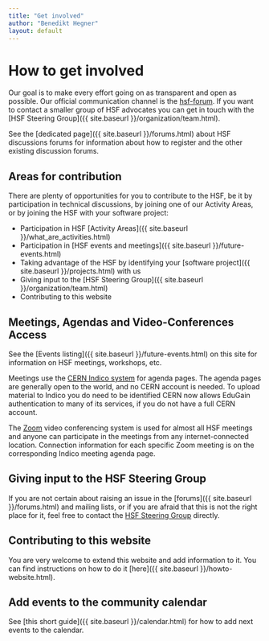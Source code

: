 ```yaml
---
title: "Get involved"
author: "Benedikt Hegner"
layout: default
---
```


# How to get involved

Our goal is to make every effort going on as transparent and open as possible.
Our official communication channel is the 
[hsf-forum](https://groups.google.com/forum/#!forum/hsf-forum). If you want to contact
a smaller group of HSF advocates you can get in touch with the
[HSF Steering Group]({{ site.baseurl }}/organization/team.html).

See the [dedicated page]({{ site.baseurl }}/forums.html) about HSF discussions forums for
information about how to register and the
other existing discussion forums.

## Areas for contribution

There are plenty of opportunities for you to contribute to the HSF, be it by
participation in technical discussions, by joining one of our Activity Areas, or
by joining the HSF with your software project:

  *  Participation in HSF [Activity Areas]({{ site.baseurl }}/what_are_activities.html)
  *  Participation in [HSF events and meetings]({{ site.baseurl }}/future-events.html)
  *  Taking advantage of the HSF by identifying your [software project]({{ site.baseurl }}/projects.html) with us
  *  Giving input to the [HSF Steering Group]({{ site.baseurl }}/organization/team.html)
  *  Contributing to this website

## Meetings, Agendas and Video-Conferences Access

See the [Events listing]({{ site.baseurl }}/future-events.html) on this site for information on HSF meetings, workshops,
etc.

Meetings use the [CERN Indico system](http://indico.cern.ch/category/5816/) for agenda pages. The agenda pages are generally open to the world, and no CERN account is needed. To upload material to Indico you do need to be identified CERN now allows EduGain authentication
to many of its services, if you do not have a full CERN account.

The [Zoom](https://videoconference.web.cern.ch/t/about-the-zoom-cern-service/24) video conferencing system is used for almost all HSF meetings and anyone can participate in the meetings from any internet-connected location. Connection information for each specific Zoom meeting is on the corresponding Indico meeting agenda page.

## Giving input to the HSF Steering Group

If you are not certain about raising an issue in the
[forums]({{ site.baseurl }}/forums.html) and mailing lists, or if you are afraid that this is not the
right place for it, feel free to contact the
[HSF Steering Group](mailto:hsf-steering@googlegroups.com) directly.

## Contributing to this website

You are very welcome to extend this website and add information to it. You can
find instructions on how to do it [here]({{ site.baseurl }}/howto-website.html).

## Add events to the community calendar

See [this short guide]({{ site.baseurl }}/calendar.html) for how to add next events to the calendar.
